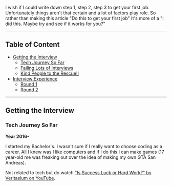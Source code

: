 I wish if I could write down step 1, step 2, step 3 to get your first job. Unfortunately things aren't that certain and a lot of factors play role. So rather than making this article "Do this to get your first job" It's more of a "I did this. Maybe try and see if it works for you?" 

---
## Table of Content

- [Getting the Interview]()
  - [Tech Journey So Far]()
  - [Failing Lots of Interviews]()
  - [Kind People to the Rescue!!]()
- [Interview Experience]()
  - [Round 1]()
  - [Round 2]()
---


## Getting the Interview

### Tech Journey So Far

**Year 2016-**

I started my Bachelor's. I wasn't sure if I really want to choose coding as a career. All I knew was I like computers and if I do this I can make games (17 year-old me was freaking out over the idea of making my own GTA San Andreas).


Not related to tech but do watch ["Is Success Luck or Hard Work?" by Veritasium on YouTube](https://youtu.be/3LopI4YeC4I).

